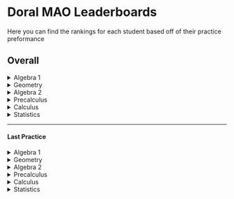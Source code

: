 
# Doral MAO Leaderboards
Here you can find the rankings for each student based off of their practice preformance

## Overall
<details>
<summary> Algebra 1 </summary></br>

None
</br>
</details><details>
<summary> Geometry </summary></br>

None
</br>
</details><details>
<summary> Algebra 2 </summary></br>

None
</br>
</details><details>
<summary> Precalculus </summary></br>

None
</br>
</details> <details>
<summary> Calculus </summary></br>

None
</br>
</details> <details>
<summary> Statistics </summary></br>

None
</br>
</details>

____________________________________________________________________

#### Last Practice
<details>
<summary> Algebra 1 </summary></br>

None
</br>
</details><details>
<summary> Geometry </summary></br>

None
</br>
</details><details>
<summary> Algebra 2 </summary></br>

None
</br>
</details><details>
<summary> Precalculus </summary></br>

None
</br>
</details> <details>
<summary> Calculus </summary></br>

None
</br>
</details> <details>
<summary> Statistics </summary></br>

None
</br>
</details>

